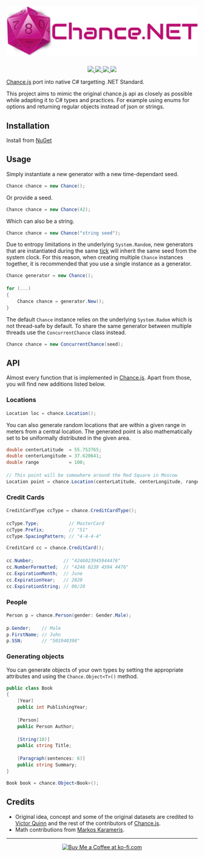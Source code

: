 <h1 align="center">
  <img src="assets/logo.png">
</h1>

<p align="center">
<a href="https://ci.appveyor.com/project/gmantaos/chance-net">
  <img src="https://ci.appveyor.com/api/projects/status/ahkrm585ivrcqqsv/branch/master?svg=true">
</a>
<a href="https://www.nuget.org/packages/Chance.NET">
  <img src="https://img.shields.io/nuget/v/Chance.NET.svg">
</a>
<a href="https://www.nuget.org/packages/Chance.NET">
  <img src="https://img.shields.io/nuget/dt/Chance.NET.svg">
</a>
<a href="LICENSE">
  <img src="https://img.shields.io/badge/license-MIT-blue.svg">
</a>
</p>

[Chance.js](http://chancejs.com) port into native C# targetting .NET Standard.

This project aims to mimic the original chance.js api as closely as possible while adapting 
it to C# types and practices. For example using enums for options and returning regular objects 
instead of json or strings.

## Installation

Install from [NuGet](https://www.nuget.org/packages/Chance.NET/)

## Usage

Simply instantiate a new generator with a new time-dependant seed.

```csharp
Chance chance = new Chance();
```

Or provide a seed.

```csharp
Chance chance = new Chance(42);
```

Which can also be a string.

```csharp
Chance chance = new Chance("string seed");
```

Due to entropy limitations in the underlying `System.Random`, new generators that are instantiated
during the same [tick](https://msdn.microsoft.com/en-us/library/system.datetime.ticks(v=vs.110).aspx)
will inherit the same seed from the system clock. For this reason, when creating multiple `Chance`
instances together, it is recommended that you use a single instance as a generator.

```csharp
Chance generator = new Chance();

for (...)
{
	Chance chance = generator.New();
}
```

The default `Chance` instance relies on the underlying `System.Radom` which is not thread-safe by default.
To share the same generator between multiple threads use the `ConcurrentChance` class instead.

```csharp
Chance chance = new ConcurrentChance(seed);
```

## API

Almost every function that is implemented in [Chance.js](http://chancejs.com).
Apart from those, you will find new additions listed below.

### Locations

```csharp
Location loc = chance.Location();
```

You can also generate random locations that are within a given range in meters from a central location.
The generated point is also mathematically set to be uniformally distributed in the given area.

```csharp
double centerLatitude  = 55.753765;
double centerLongitude = 37.620641;
double range           = 100;

// This point will be somewhere around the Red Square in Moscow
Location point = chance.Location(centerLatitude, centerLongitude, range);
```

### Credit Cards

```csharp
CreditCardType ccType = chance.CreditCardType();

ccType.Type;           // MasterCard
ccType.Prefix;         // "51"
ccType.SpacingPattern; // "4-4-4-4"
```

```csharp
CreditCard cc = chance.CreditCard();

cc.Number;           // "4246023945944476"
cc.NumberFormatted;  // "4246 0239 4594 4476"
cc.ExpirationMonth;  // June
cc.ExpirationYear;   // 2020
cc.ExpirationString; // 06/20
```

### People

```csharp
Person p = chance.Person(gender: Gender.Male);

p.Gender;    // Male
p.FirstName; // John
p.SSN;       // "501940398"
```

### Generating objects

You can generate objects of your own types by setting the appropriate attributes and using
the `Chance.Object<T>()` method.

```csharp
public class Book
{
	[Year]
	public int PublishingYear;
		
	[Person]
	public Person Author;

	[String(10)]
	public string Title;
	
	[Paragraph(sentences: 6)]
	public string Summary;
}
```

```csharp
Book book = chance.Object<Book>();
```

## Credits

- Original idea, concept and some of the original datasets are credited to [Victor Quinn](https://www.victorquinn.com/) and the rest of the contributors of [Chance.js](https://chancejs.com/).
- Math contributions from [Markos Karameris](https://www.linkedin.com/in/markos-karameris-298029160/).

---

<p align="center">
<a href='https://ko-fi.com/D1D7NYV3' target='_blank'><img height='36' style='border:0px;height:36px;' src='https://az743702.vo.msecnd.net/cdn/kofi2.png?v=0' border='0' alt='Buy Me a Coffee at ko-fi.com' /></a>
</p>



